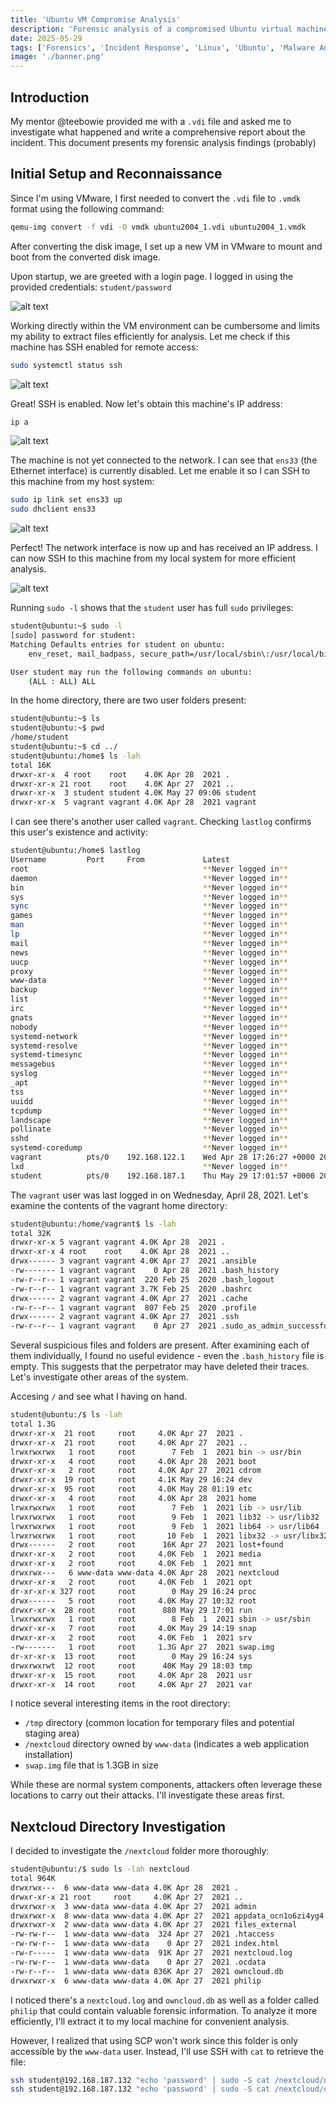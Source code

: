 ```yaml
---
title: 'Ubuntu VM Compromise Analysis'
description: 'Forensic analysis of a compromised Ubuntu virtual machine - investigating attack vectors, persistence mechanisms, and malicious activities'
date: 2025-05-29
tags: ['Forensics', 'Incident Response', 'Linux', 'Ubuntu', 'Malware Analysis']
image: './banner.png'
---
```


## Introduction

My mentor @teebowie provided me with a `.vdi` file and asked me to investigate what happened and write a comprehensive report about the incident. This document presents my forensic analysis findings (probably)

## Initial Setup and Reconnaissance

Since I'm using VMware, I first needed to convert the `.vdi` file to `.vmdk` format using the following command:

```bash
qemu-img convert -f vdi -O vmdk ubuntu2004_1.vdi ubuntu2004_1.vmdk
```

After converting the disk image, I set up a new VM in VMware to mount and boot from the converted disk image.

Upon startup, we are greeted with a login page. I logged in using the provided credentials: `student/password`

![alt text](<../../../assets/images/ubuntu_vm/ubuntun logged in.png>)

Working directly within the VM environment can be cumbersome and limits my ability to extract files efficiently for analysis. Let me check if this machine has SSH enabled for remote access:

```bash
sudo systemctl status ssh
```

![alt text](<../../../assets/images/ubuntu_vm/check ssh.png>)

Great! SSH is enabled. Now let's obtain this machine's IP address:

```bash
ip a
```

![alt text](<../../../assets/images/ubuntu_vm/ip a.png>)

The machine is not yet connected to the network. I can see that `ens33` (the Ethernet interface) is currently disabled. Let me enable it so I can SSH to this machine from my host system:

```bash
sudo ip link set ens33 up
sudo dhclient ens33
```

![alt text](<../../../assets/images/ubuntu_vm/ssh ip.png>)

Perfect! The network interface is now up and has received an IP address. I can now SSH to this machine from my local system for more efficient analysis.

![alt text](../../../assets/images/ubuntu_vm/sshed.png)

Running `sudo -l` shows that the `student` user has full `sudo` privileges:

```bash
student@ubuntu:~$ sudo -l
[sudo] password for student:
Matching Defaults entries for student on ubuntu:
    env_reset, mail_badpass, secure_path=/usr/local/sbin\:/usr/local/bin\:/usr/sbin\:/usr/bin\:/sbin\:/bin\:/snap/bin

User student may run the following commands on ubuntu:
    (ALL : ALL) ALL
```

In the home directory, there are two user folders present:

```bash
student@ubuntu:~$ ls
student@ubuntu:~$ pwd
/home/student
student@ubuntu:~$ cd ../
student@ubuntu:/home$ ls -lah
total 16K
drwxr-xr-x  4 root    root    4.0K Apr 28  2021 .
drwxr-xr-x 21 root    root    4.0K Apr 27  2021 ..
drwxr-xr-x  3 student student 4.0K May 27 09:06 student
drwxr-xr-x  5 vagrant vagrant 4.0K Apr 28  2021 vagrant
``` 

I can see there's another user called `vagrant`. Checking `lastlog` confirms this user's existence and activity:

```bash
student@ubuntu:/home$ lastlog
Username         Port     From             Latest
root                                       **Never logged in**
daemon                                     **Never logged in**
bin                                        **Never logged in**
sys                                        **Never logged in**
sync                                       **Never logged in**
games                                      **Never logged in**
man                                        **Never logged in**
lp                                         **Never logged in**
mail                                       **Never logged in**
news                                       **Never logged in**
uucp                                       **Never logged in**
proxy                                      **Never logged in**
www-data                                   **Never logged in**
backup                                     **Never logged in**
list                                       **Never logged in**
irc                                        **Never logged in**
gnats                                      **Never logged in**
nobody                                     **Never logged in**
systemd-network                            **Never logged in**
systemd-resolve                            **Never logged in**
systemd-timesync                           **Never logged in**
messagebus                                 **Never logged in**
syslog                                     **Never logged in**
_apt                                       **Never logged in**
tss                                        **Never logged in**
uuidd                                      **Never logged in**
tcpdump                                    **Never logged in**
landscape                                  **Never logged in**
pollinate                                  **Never logged in**
sshd                                       **Never logged in**
systemd-coredump                           **Never logged in**
vagrant          pts/0    192.168.122.1    Wed Apr 28 17:26:27 +0000 2021
lxd                                        **Never logged in**
student          pts/0    192.168.187.1    Thu May 29 17:01:57 +0000 2025
```

The `vagrant` user was last logged in on Wednesday, April 28, 2021. Let's examine the contents of the vagrant home directory:

```bash
student@ubuntu:/home/vagrant$ ls -lah
total 32K
drwxr-xr-x 5 vagrant vagrant 4.0K Apr 28  2021 .
drwxr-xr-x 4 root    root    4.0K Apr 28  2021 ..
drwx------ 3 vagrant vagrant 4.0K Apr 27  2021 .ansible
-rw------- 1 vagrant vagrant    0 Apr 28  2021 .bash_history
-rw-r--r-- 1 vagrant vagrant  220 Feb 25  2020 .bash_logout
-rw-r--r-- 1 vagrant vagrant 3.7K Feb 25  2020 .bashrc
drwx------ 2 vagrant vagrant 4.0K Apr 27  2021 .cache
-rw-r--r-- 1 vagrant vagrant  807 Feb 25  2020 .profile
drwx------ 2 vagrant vagrant 4.0K Apr 27  2021 .ssh
-rw-r--r-- 1 vagrant vagrant    0 Apr 27  2021 .sudo_as_admin_successful
```
Several suspicious files and folders are present. After examining each of them individually, I found no useful evidence - even the `.bash_history` file is empty. This suggests that the perpetrator may have deleted their traces. Let's investigate other areas of the system.

Accesing `/` and see what I having on hand.

```bash
student@ubuntu:/$ ls -lah
total 1.3G
drwxr-xr-x  21 root     root     4.0K Apr 27  2021 .
drwxr-xr-x  21 root     root     4.0K Apr 27  2021 ..
lrwxrwxrwx   1 root     root        7 Feb  1  2021 bin -> usr/bin
drwxr-xr-x   4 root     root     4.0K Apr 28  2021 boot
drwxr-xr-x   2 root     root     4.0K Apr 27  2021 cdrom
drwxr-xr-x  19 root     root     4.1K May 29 16:24 dev
drwxr-xr-x  95 root     root     4.0K May 28 01:19 etc
drwxr-xr-x   4 root     root     4.0K Apr 28  2021 home
lrwxrwxrwx   1 root     root        7 Feb  1  2021 lib -> usr/lib
lrwxrwxrwx   1 root     root        9 Feb  1  2021 lib32 -> usr/lib32
lrwxrwxrwx   1 root     root        9 Feb  1  2021 lib64 -> usr/lib64
lrwxrwxrwx   1 root     root       10 Feb  1  2021 libx32 -> usr/libx32
drwx------   2 root     root      16K Apr 27  2021 lost+found
drwxr-xr-x   2 root     root     4.0K Feb  1  2021 media
drwxr-xr-x   2 root     root     4.0K Feb  1  2021 mnt
drwxrwx---   6 www-data www-data 4.0K Apr 28  2021 nextcloud
drwxr-xr-x   2 root     root     4.0K Feb  1  2021 opt
dr-xr-xr-x 327 root     root        0 May 29 16:24 proc
drwx------   5 root     root     4.0K May 27 10:32 root
drwxr-xr-x  28 root     root      880 May 29 17:01 run
lrwxrwxrwx   1 root     root        8 Feb  1  2021 sbin -> usr/sbin
drwxr-xr-x   7 root     root     4.0K May 29 14:19 snap
drwxr-xr-x   2 root     root     4.0K Feb  1  2021 srv
-rw-------   1 root     root     1.3G Apr 27  2021 swap.img
dr-xr-xr-x  13 root     root        0 May 29 16:24 sys
drwxrwxrwt  12 root     root      40K May 29 18:03 tmp
drwxr-xr-x  15 root     root     4.0K Apr 28  2021 usr
drwxr-xr-x  14 root     root     4.0K Apr 27  2021 var
```

I notice several interesting items in the root directory:
- `/tmp` directory (common location for temporary files and potential staging area)
- `/nextcloud` directory owned by `www-data` (indicates a web application installation)
- `swap.img` file that is 1.3GB in size

While these are normal system components, attackers often leverage these locations to carry out their attacks. I'll investigate these areas first.

## Nextcloud Directory Investigation

I decided to investigate the `/nextcloud` folder more thoroughly:

```bash
student@ubuntu:/$ sudo ls -lah nextcloud
total 964K
drwxrwx---  6 www-data www-data 4.0K Apr 28  2021 .
drwxr-xr-x 21 root     root     4.0K Apr 27  2021 ..
drwxrwxr-x  3 www-data www-data 4.0K Apr 27  2021 admin
drwxrwxr-x  8 www-data www-data 4.0K Apr 27  2021 appdata_ocn1o6zi4yg4
drwxrwxr-x  2 www-data www-data 4.0K Apr 27  2021 files_external
-rw-rw-r--  1 www-data www-data  324 Apr 27  2021 .htaccess
-rw-rw-r--  1 www-data www-data    0 Apr 27  2021 index.html
-rw-r-----  1 www-data www-data  91K Apr 27  2021 nextcloud.log
-rw-rw-r--  1 www-data www-data    0 Apr 27  2021 .ocdata
-rw-r--r--  1 www-data www-data 836K Apr 27  2021 owncloud.db
drwxrwxr-x  6 www-data www-data 4.0K Apr 27  2021 philip
```

I noticed there's a `nextcloud.log` and `owncloud.db` as well as a folder called `philip` that could contain valuable forensic information. To analyze it more efficiently, I'll extract it to my local machine for convenient analysis.

However, I realized that using SCP won't work since this folder is only accessible by the `www-data` user. Instead, I'll use SSH with `cat` to retrieve the file:

```bash
ssh student@192.168.187.132 "echo 'password' | sudo -S cat /nextcloud/nextcloud.log" > nextcloud.log
ssh student@192.168.187.132 "echo 'password' | sudo -S cat /nextcloud/owncloud.db" > owncloud.db
```

